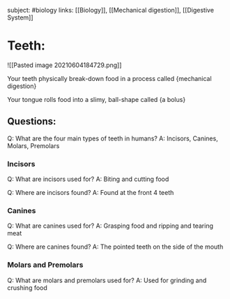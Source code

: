 subject: #biology
links: [[Biology]], [[Mechanical digestion]], [[Digestive System]]
# Teeth:
![[Pasted image 20210604184729.png]]

Your teeth physically break-down food in a process called {mechanical digestion}
<!--ID: 1623103369036-->



Your tongue rolls food into a slimy, ball-shape called {a bolus}
<!--ID: 1623103369111-->




## Questions: 
Q: What are the four main types of teeth in humans?
A: Incisors, Canines, Molars, Premolars
<!--ID: 1623103368576-->




### Incisors
Q: What are incisors used for?
A: Biting and cutting food
<!--ID: 1623103368662-->




Q: Where are incisors found?
A: Found at the front 4 teeth
<!--ID: 1623103368737-->




### Canines
Q: What are canines used for?
A: Grasping food and ripping and tearing meat
<!--ID: 1623103368812-->




Q: Where are canines found?
A: The pointed teeth on the side of the mouth
<!--ID: 1623103368887-->




### Molars and Premolars
Q: What are molars and premolars used for?
A: Used for grinding and crushing food
<!--ID: 1623103368964-->








